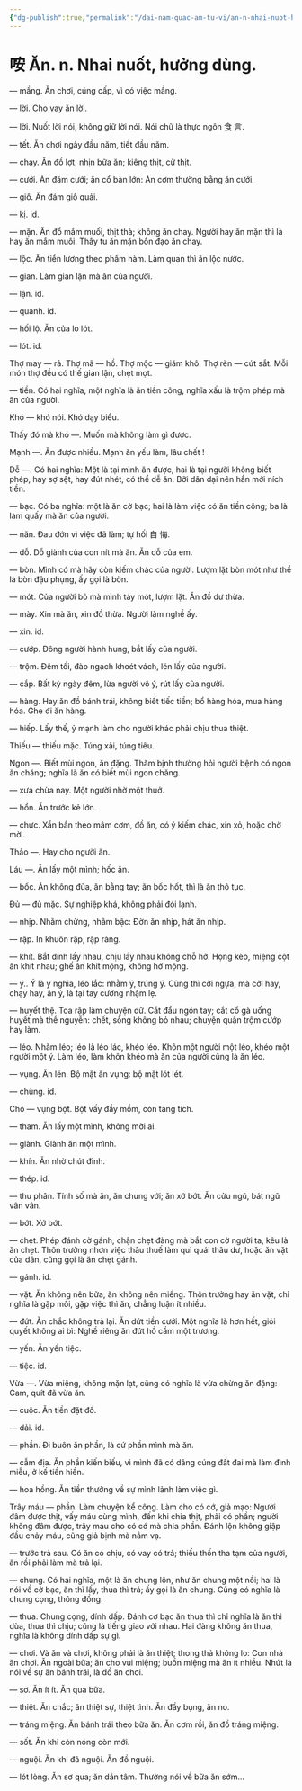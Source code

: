 ```yaml
---
{"dg-publish":true,"permalink":"/dai-nam-quac-am-tu-vi/an-n-nhai-nuot-huong-dung/","tags":["âm-tự-vị"],"created":"2025-08-15T14:52:03.601+07:00"}
---
```


# 咹 Ăn. n. Nhai nuốt, hưởng dùng.

— mầng. Ăn chơi, cúng cấp, vì có việc mầng.

— lời. Cho vay ăn lời.

— lời. Nuốt lời nói, không giữ lời nói. Nói chữ là thực ngôn 食 言.

— tết. Ăn chơi ngày đầu năm, tiết đầu năm.

— chay. Ăn đồ lợt, nhịn bữa ăn; kiêng thịt, cữ thịt.

— cưới. Ăn đám cưới; ăn cổ bàn lớn: Ăn cơm thường bằng ăn cưới.

— giổ. Ăn đám giổ quải.

— kị. id.

— mặn. Ăn đồ mắm muối, thịt thà; không ăn chay. Người hay ăn mặn thì là hay ăn mắm muối. Thầy tu ăn mặn bổn đạo ăn chay.

— lộc. Ăn tiền lương theo phẩm hàm. Làm quan thì ăn lộc nước.

— gian. Làm gian lận mà ăn của người.

— lận. id.

— quanh. id.

— hối lộ. Ăn của lo lót.

— lót. id.

Thợ may ― rả. Thợ mã ― hồ. Thợ mộc ― giăm khô. Thợ rèn ― cứt sắt. Mỗi món thợ đều có thế gian lận, chẹt mọt.

― tiền. Có hai nghĩa, một nghĩa là ăn tiền công, nghĩa xấu là trộm phép mà ăn của người.

Khó — khó nói. Khó dạy biểu.

Thấy đó mà khó ―. Muốn mà không làm gì được.

Mạnh ―. Ăn được nhiều. Mạnh ăn yếu làm, lâu chết !

Dễ ―. Có hai nghĩa: Một là tại mình ăn được, hai là tại người không biết phép, hay sợ sệt, hay đút nhét, có thể dễ ăn. Bỡi dân dại nên hắn mới ních tiền.

― bạc. Có ba nghĩa: một là ăn cờ bạc; hai là làm việc có ăn tiền công; ba là làm quấy mà ăn của người.

― năn. Đau đớn vì việc đã làm; tự hối 自 悔.

― dỗ. Dỗ giành của con nít mà ăn. Ăn dỗ của em.

― bòn. Mình có mà hãy còn kiếm chác của người. Lượm lặt bòn mót như thể là bòn đậu phụng, ấy gọi là bòn.

― mót. Của người bỏ mà mình táy mót, lượm lặt. Ăn đồ dư thừa.

— mày. Xin mà ăn, xin đồ thừa. Người làm nghề ấy.

— xin. id.

— cướp. Đông người hành hung, bắt lấy của người.

— trộm. Đêm tối, đào ngạch khoét vách, lén lấy của người.

— cắp. Bất kỳ ngày đêm, lừa người vô ý, rút lấy của người.

— hàng. Hay ăn đồ bánh trái, không biết tiếc tiền; bổ hàng hóa, mua hàng hóa. Ghe đi ăn hàng.

— hiếp. Lấy thế, ỷ mạnh làm cho người khác phải chịu thua thiệt.

Thiếu — thiếu mặc. Túng xài, túng tiêu.

Ngon —. Biết mùi ngon, ăn đặng. Thăm bịnh thường hỏi người bệnh có ngon ăn chăng; nghĩa là ăn có biết mùi ngon chăng.

— xưa chừa nay. Một người nhờ một thuở.

— hổn. Ăn trước kẻ lớn.

— chực. Xẩn bẩn theo mâm cơm, đồ ăn, có ý kiếm chác, xin xỏ, hoặc chờ mời.

Thảo —. Hay cho người ăn.

Láu ―. Ăn lấy một mình; hốc ăn.

— bốc. Ăn không đủa, ăn bằng tay; ăn bốc hốt, thì là ăn thô tục.

Đủ — đủ mặc. Sự nghiệp khá, không phải đói lạnh.

— nhịp. Nhằm chừng, nhằm bậc: Đờn ăn nhịp, hát ăn nhịp.

— rập. In khuôn rập, rập ràng.

— khít. Bắt dính lấy nhau, chịu lấy nhau không chỗ hở. Họng kèo, miệng cột ăn khít nhau; ghế ăn khít mộng, không hở mộng.

— ý.. Ý là ý nghĩa, léo lắc: nhằm ý, trúng ý. Cũng thì cỡi ngựa, mà cỡi hay, chạy hay, ăn ý, là tại tay cương nhặm lẹ.

— huyết thệ. Toa rập làm chuyện dữ. Cắt đầu ngón tay; cắt cổ gà uống huyết mà thề nguyền: chết, sống không bỏ nhau; chuyện quân trộm cướp hay làm.

— léo. Nhằm léo; léo là léo lác, khéo léo. Khôn một người một léo, khéo một người một ý. Làm léo, làm khôn khéo mà ăn của người cũng là ăn léo.

— vụng. Ăn lén. Bộ mặt ăn vụng: bộ mặt lót lét.

— chùng. id.

Chó ― vụng bột. Bột vấy đầy mồm, còn tang tích.

— tham. Ăn lấy một mình, không mời ai.

— giành. Giành ăn một mình.

— khín. Ăn nhờ chút đỉnh.

— thép. id.

— thu phân. Tính số mà ăn, ăn chung với; ăn xớ bớt. Ăn cửu ngũ, bát ngũ vân vân.

— bớt. Xớ bớt.

— chẹt. Phép đánh cờ gánh, chận chẹt đàng mà bắt con cờ người ta, kêu là ăn chẹt. Thôn trưởng nhơn việc thâu thuế làm quỉ quái thâu dư, hoặc ăn vặt của dân, cũng gọi là ăn chẹt gánh.

— gánh. id.

— vặt. Ăn không nên bữa, ăn không nên miếng. Thôn trưởng hay ăn vặt, chỉ nghĩa là gặp mồi, gặp việc thì ăn, chẳng luận ít nhiều.

— đứt. Ăn chắc không trả lại. Ăn dứt tiền cưới. Một nghĩa là hơn hết, giỏi quyết không ai bì: Nghề riêng ăn đứt hồ cầm một trương.

— yến. Ăn yến tiệc.

— tiệc. id.

Vừa —. Vừa miệng, không mặn lạt, cũng có nghĩa là vừa chừng ăn đặng: Cam, quít đã vừa ăn.

— cuộc. Ăn tiền đặt đố.

— dải. id.

— phần. Đi buôn ăn phần, là cứ phần mình mà ăn.

— cẫm địa. Ăn phần kiến biếu, vì mình đã có dâng cúng đất đai mà làm đình miễu, ở kế tiền hiền.

— hoa hồng. Ăn tiền thưởng về sự mình lảnh làm việc gì.

Trây máu ― phần. Làm chuyện kể công. Làm cho có cớ, giả mạo: Người đâm được thịt, vấy máu cùng mình, đến khi chia thịt, phải có phần; người không đâm được, trây máu cho có cớ mà chia phần. Đánh lộn không giập đầu chảy máu, cũng giả bịnh mà nằm vạ.

— trước trả sau. Có ăn có chịu, có vay có trả; thiếu thốn tha tạm của người, ăn rồi phải làm mà trả lại.

— chung. Có hai nghĩa, một là ăn chung lộn, như ăn chung một nồi; hai là nói về cờ bạc, ăn thì lấy, thua thì trả; ấy gọi là ăn chung. Cũng có nghĩa là chung cọng, thông đồng.

— thua. Chung cọng, dính dấp. Đánh cờ bạc ăn thua thì chỉ nghĩa là ăn thì dùa, thua thì chịu; cũng là tiếng giao với nhau. Hai đàng không ăn thua, nghĩa là không dính dấp sự gì.

— chơi. Và ăn và chơi, không phải là ăn thiệt; thong thả không lo: Con nhà ăn chơi. Ăn ngoài bữa; ăn cho vui miệng; buồn miệng mà ăn ít nhiều. Nhứt là nói về sự ăn bánh trái, là đồ ăn chơi.

— sơ. Ăn ít ít. Ăn qua bữa.

— thiệt. Ăn chắc; ăn thiệt sự, thiệt tình. Ăn đầy bụng, ăn no.

— tráng miệng. Ăn bánh trái theo bữa ăn. Ăn cơm rồi, ăn đồ tráng miệng.

— sốt. Ăn khi còn nóng còn mới.

— nguội. Ăn khi đã nguội. Ăn đồ nguội.

— lót lòng. Ăn sơ qua; ăn dằn tâm. Thường nói về bữa ăn sớm...